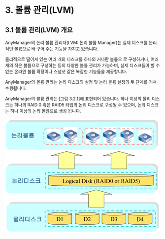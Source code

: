 # 3. 볼륨 관리\(LVM\)

## 3.1  볼륨 관리\(LVM\) 개요

AnyManager의 논리 볼륨 관리자\(LVM: 논리 볼륨 Manager\)는 실제 디스크를 논리적인 볼륨으로 바 꾸어 주는 기능을 가지고 있습니다.

물리적으로 떨어져 있는 여러 개의 디스크를 하나의 커다란 볼륨으 로 구성하거나, 여러 개의 작은 볼륨으로 구성하는 등의 다양한 볼륨 관리가 가능하며, 실제 디스크들이 할 수 없는 온라인 볼륨 확장이나 스냅샷 같은 복잡한 기능들을 제공합니다.

AnyManager의 볼륨 관리는 논리 디스크의 설정 및 논리 볼륨 설정의 두 단계를 거쳐 수행됩니다.

AnyManager의 볼륨 관리는 \[그림 3.2.1\]에 표현되어 있습니다. 하나 이상의 물리 디스크는 하나의 RAID 0 혹은 RAID5 타입의 논리 디스크로 구성될 수 있으며, 논리 디스크는 하나 이상의 논리 볼륨으로 생성 됩니다.

![\[ &#xADF8;&#xB9BC; 3.2.1 AnyManager&#xC758; &#xC2A4;&#xD1A0;&#xB9AC;&#xC9C0; &#xAD00;&#xB9AC; \]](../.gitbook/assets/storage%20%281%29.png)

